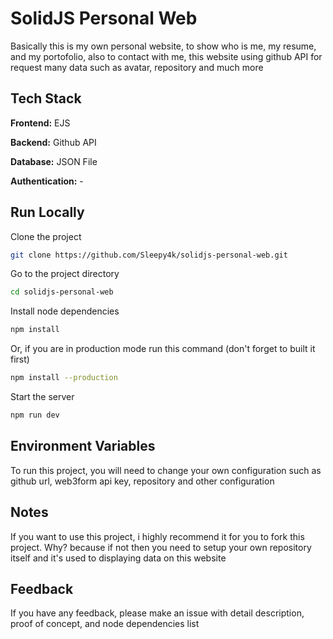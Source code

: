 # SolidJS Personal Web

Basically this is my own personal website, to show who is me, my resume,
and my portofolio, also to contact with me, this website using github API
for request many data such as avatar, repository and much more

## Tech Stack

**Frontend:** EJS

**Backend:** Github API

**Database:** JSON File

**Authentication:** -

## Run Locally

Clone the project

~~~bash
git clone https://github.com/Sleepy4k/solidjs-personal-web.git
~~~

Go to the project directory

~~~bash
cd solidjs-personal-web
~~~

Install node dependencies

~~~bash
npm install
~~~

Or, if you are in production mode run this command
(don't forget to built it first)

~~~bash
npm install --production
~~~

Start the server

~~~bash
npm run dev
~~~

## Environment Variables

To run this project, you will need to change your own configuration such as github url,
web3form api key, repository and other configuration

## Notes

If you want to use this project, i highly recommend it for you to fork this project.
Why? because if not then you need to setup your own repository itself and it's used
to displaying data on this website

## Feedback

If you have any feedback, please make an issue with detail description, proof of concept, and node dependencies list
